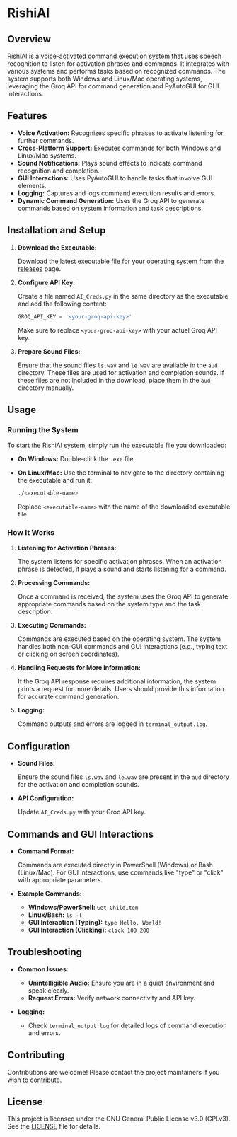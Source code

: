 # RishiAI

## Overview

RishiAI is a voice-activated command execution system that uses speech recognition to listen for activation phrases and commands. It integrates with various systems and performs tasks based on recognized commands. The system supports both Windows and Linux/Mac operating systems, leveraging the Groq API for command generation and PyAutoGUI for GUI interactions.

## Features

- **Voice Activation:** Recognizes specific phrases to activate listening for further commands.
- **Cross-Platform Support:** Executes commands for both Windows and Linux/Mac systems.
- **Sound Notifications:** Plays sound effects to indicate command recognition and completion.
- **GUI Interactions:** Uses PyAutoGUI to handle tasks that involve GUI elements.
- **Logging:** Captures and logs command execution results and errors.
- **Dynamic Command Generation:** Uses the Groq API to generate commands based on system information and task descriptions.

## Installation and Setup

1. **Download the Executable:**

   Download the latest executable file for your operating system from the [releases](https://github.com/RishiSpace/RishiAI/releases) page.

2. **Configure API Key:**

   Create a file named `AI_Creds.py` in the same directory as the executable and add the following content:

   ```python
   GROQ_API_KEY = '<your-groq-api-key>'
   ```

   Make sure to replace `<your-groq-api-key>` with your actual Groq API key.

3. **Prepare Sound Files:**

   Ensure that the sound files `ls.wav` and `le.wav` are available in the `aud` directory. These files are used for activation and completion sounds. If these files are not included in the download, place them in the `aud` directory manually.

## Usage

### Running the System

To start the RishiAI system, simply run the executable file you downloaded:

- **On Windows:** Double-click the `.exe` file.
- **On Linux/Mac:** Use the terminal to navigate to the directory containing the executable and run it:

  ```bash
  ./<executable-name>
  ```

  Replace `<executable-name>` with the name of the downloaded executable file.

### How It Works

1. **Listening for Activation Phrases:**

   The system listens for specific activation phrases. When an activation phrase is detected, it plays a sound and starts listening for a command.

2. **Processing Commands:**

   Once a command is received, the system uses the Groq API to generate appropriate commands based on the system type and the task description.

3. **Executing Commands:**

   Commands are executed based on the operating system. The system handles both non-GUI commands and GUI interactions (e.g., typing text or clicking on screen coordinates).

4. **Handling Requests for More Information:**

   If the Groq API response requires additional information, the system prints a request for more details. Users should provide this information for accurate command generation.

5. **Logging:**

   Command outputs and errors are logged in `terminal_output.log`.

## Configuration

- **Sound Files:**
  
  Ensure the sound files `ls.wav` and `le.wav` are present in the `aud` directory for the activation and completion sounds.

- **API Configuration:**

  Update `AI_Creds.py` with your Groq API key.

## Commands and GUI Interactions

- **Command Format:**
  
  Commands are executed directly in PowerShell (Windows) or Bash (Linux/Mac). For GUI interactions, use commands like "type" or "click" with appropriate parameters.

- **Example Commands:**
  
  - **Windows/PowerShell:** `Get-ChildItem`
  - **Linux/Bash:** `ls -l`
  - **GUI Interaction (Typing):** `type Hello, World!`
  - **GUI Interaction (Clicking):** `click 100 200`

## Troubleshooting

- **Common Issues:**
  - **Unintelligible Audio:** Ensure you are in a quiet environment and speak clearly.
  - **Request Errors:** Verify network connectivity and API key.

- **Logging:**
  - Check `terminal_output.log` for detailed logs of command execution and errors.

## Contributing

Contributions are welcome! Please contact the project maintainers if you wish to contribute.

## License

This project is licensed under the GNU General Public License v3.0 (GPLv3). See the [LICENSE](LICENSE) file for details.
